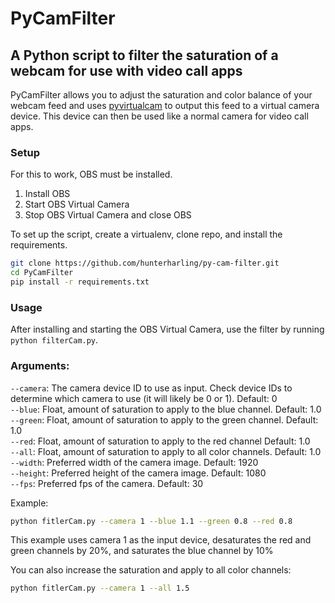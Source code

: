 # PyCamFilter
## A Python script to filter the saturation of a webcam for use with video call apps
PyCamFilter allows you to adjust the saturation and color balance of your webcam feed and uses [pyvirtualcam](https://github.com/letmaik/pyvirtualcam) to output this feed to a virtual camera device. This device can then be used like a normal camera for video call apps.

### Setup
For this to work, OBS must be installed.
1. Install OBS
2. Start OBS Virtual Camera
3. Stop OBS Virtual Camera and close OBS

To set up the script, create a virtualenv, clone repo, and install the requirements.
```sh
git clone https://github.com/hunterharling/py-cam-filter.git
cd PyCamFilter
pip install -r requirements.txt
```

### Usage
After installing and starting the OBS Virtual Camera, use the filter by running `python filterCam.py`.

### Arguments:
`--camera`: The camera device ID to use as input. Check device IDs to determine which camera to use (it will likely be 0 or 1). Default: 0 <br/>
`--blue`: Float, amount of saturation to apply to the blue channel. Default: 1.0 <br/>
`--green`: Float, amount of saturation to apply to the green channel. Default: 1.0 <br/>
`--red`: Float, amount of saturation to apply to the red channel Default: 1.0 <br/>
`--all`: Float, amount of saturation to apply to all color channels. Default: 1.0 <br/>
`--width`: Preferred width of the camera image. Default: 1920 <br/>
`--height`: Preferred height of the camera image. Default: 1080 <br/>
`--fps`: Preferred fps of the camera. Default: 30

  
Example:
```sh
python fitlerCam.py --camera 1 --blue 1.1 --green 0.8 --red 0.8 
```
This example uses camera 1 as the input device, desaturates the red and green channels by 20%, and saturates the blue channel by 10%

You can also increase the saturation and apply to all color channels:
```sh
python fitlerCam.py --camera 1 --all 1.5
```
